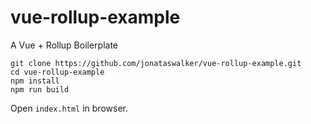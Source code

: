 # vue-rollup-example
A Vue + Rollup Boilerplate

```shell
git clone https://github.com/jonataswalker/vue-rollup-example.git
cd vue-rollup-example
npm install
npm run build
```

Open `index.html` in browser.
